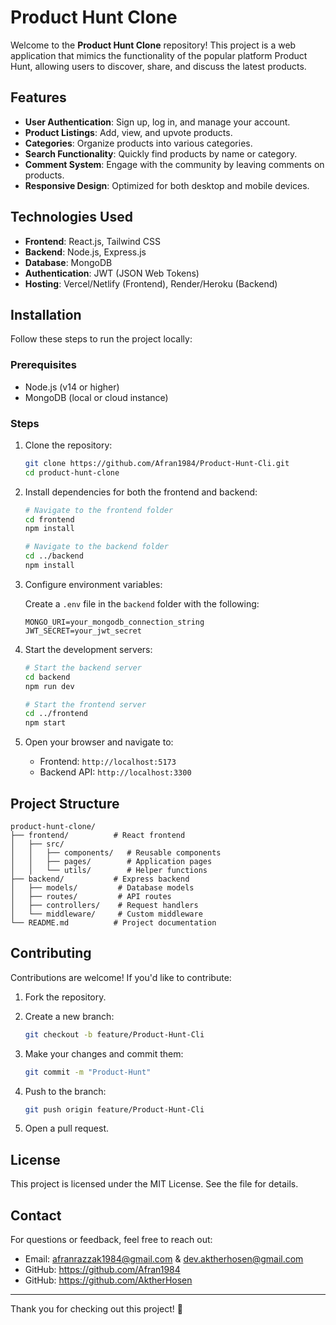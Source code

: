 # Product Hunt Clone

Welcome to the **Product Hunt Clone** repository! This project is a web application that mimics the functionality of the popular platform Product Hunt, allowing users to discover, share, and discuss the latest products.

## Features

- **User Authentication**: Sign up, log in, and manage your account.
- **Product Listings**: Add, view, and upvote products.
- **Categories**: Organize products into various categories.
- **Search Functionality**: Quickly find products by name or category.
- **Comment System**: Engage with the community by leaving comments on products.
- **Responsive Design**: Optimized for both desktop and mobile devices.

## Technologies Used

- **Frontend**: React.js, Tailwind CSS
- **Backend**: Node.js, Express.js
- **Database**: MongoDB
- **Authentication**: JWT (JSON Web Tokens)
- **Hosting**: Vercel/Netlify (Frontend), Render/Heroku (Backend)

## Installation

Follow these steps to run the project locally:

### Prerequisites

- Node.js (v14 or higher)
- MongoDB (local or cloud instance)

### Steps

1. Clone the repository:

   ```bash
   git clone https://github.com/Afran1984/Product-Hunt-Cli.git
   cd product-hunt-clone
   ```

2. Install dependencies for both the frontend and backend:

   ```bash
   # Navigate to the frontend folder
   cd frontend
   npm install

   # Navigate to the backend folder
   cd ../backend
   npm install
   ```

3. Configure environment variables:

   Create a `.env` file in the `backend` folder with the following:

   ```env
   MONGO_URI=your_mongodb_connection_string
   JWT_SECRET=your_jwt_secret
   ```

4. Start the development servers:

   ```bash
   # Start the backend server
   cd backend
   npm run dev

   # Start the frontend server
   cd ../frontend
   npm start
   ```

5. Open your browser and navigate to:

   - Frontend: `http://localhost:5173`
   - Backend API: `http://localhost:3300`

## Project Structure

```
product-hunt-clone/
├── frontend/          # React frontend
│   ├── src/
│   │   ├── components/   # Reusable components
│   │   ├── pages/        # Application pages
│   │   └── utils/        # Helper functions
├── backend/           # Express backend
│   ├── models/         # Database models
│   ├── routes/         # API routes
│   ├── controllers/    # Request handlers
│   └── middleware/     # Custom middleware
└── README.md          # Project documentation
```

## Contributing

Contributions are welcome! If you'd like to contribute:

1. Fork the repository.
2. Create a new branch:

   ```bash
   git checkout -b feature/Product-Hunt-Cli
   ```

3. Make your changes and commit them:

   ```bash
   git commit -m "Product-Hunt"
   ```

4. Push to the branch:

   ```bash
   git push origin feature/Product-Hunt-Cli
   ```

5. Open a pull request.

## License

This project is licensed under the MIT License. See the file for details.

## Contact

For questions or feedback, feel free to reach out:

- Email: afranrazzak1984@gmail.com & dev.aktherhosen@gmail.com
- GitHub: https://github.com/Afran1984
- GitHub: https://github.com/AktherHosen
---

Thank you for checking out this project! 🚀
